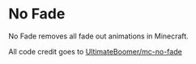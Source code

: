 # No Fade

No Fade removes all fade out animations in Minecraft.

All code credit goes to [UltimateBoomer/mc-no-fade](https://github.com/UltimateBoomer/mc-no-fade)